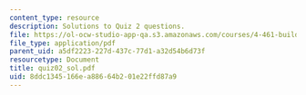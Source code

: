```yaml
---
content_type: resource
description: Solutions to Quiz 2 questions.
file: https://ol-ocw-studio-app-qa.s3.amazonaws.com/courses/4-461-building-technology-i-materials-and-construction-fall-2004/8ddc1345166ea88664b201e22ffd87a9_quiz02_sol.pdf
file_type: application/pdf
parent_uid: a5df2223-227d-437c-77d1-a32d54b6d73f
resourcetype: Document
title: quiz02_sol.pdf
uid: 8ddc1345-166e-a886-64b2-01e22ffd87a9
---
```

